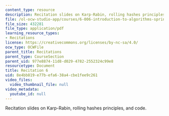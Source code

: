 ```yaml
---
content_type: resource
description: Recitation slides on Karp-Rabin, rolling hashes principles, and code.
file: /ol-ocw-studio-app/courses/6-006-introduction-to-algorithms-spring-2008/8e4bb819e77befa638a4cbe1fee9c261_recitation06.pdf
file_size: 432281
file_type: application/pdf
learning_resource_types:
- Recitations
license: https://creativecommons.org/licenses/by-nc-sa/4.0/
ocw_type: OCWFile
parent_title: Recitations
parent_type: CourseSection
parent_uid: 977e8874-11d8-d029-4782-2552324c99e8
resourcetype: Document
title: Recitation 6
uid: 8e4bb819-e77b-efa6-38a4-cbe1fee9c261
video_files:
  video_thumbnail_file: null
video_metadata:
  youtube_id: null
---
```

Recitation slides on Karp-Rabin, rolling hashes principles, and code.